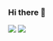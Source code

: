 ### Hi there 👋

![](https://komarev.com/ghpvc/?username=Kiril95)
![](https://komarev.com/ghpvc/?username=Kiril95)

<!--
**Kiril95/Kiril95** is a ✨ _special_ ✨ repository because its `README.md` (this file) appears on your GitHub profile.

Here are some ideas to get you started:

- 🔭 I’m currently working on ...
- 🌱 I’m currently learning ...
- 👯 I’m looking to collaborate on ...
- 🤔 I’m looking for help with ...
- 💬 Ask me about ...
- 📫 How to reach me: ...
- 😄 Pronouns: ...
- ⚡ Fun fact: ...
-->
